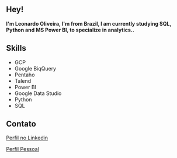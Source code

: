 ## Hey!
 **I'm Leonardo Oliveira,
I'm from Brazil,
I am currently studying SQL, Python and MS Power BI, to specialize in analytics..** 

## Skills

 

 - GCP
 - Google BiqQuery
 - Pentaho
 - Talend
 - Power BI
 - Google Data Studio
 - Python
 - SQL
 
 ## Contato
[Perfil no Linkedin](https://www.linkedin.com/in/lb-de-oliveira/)


[Perfil Pessoal](https://www.leonardoliveiradobi.com/)
